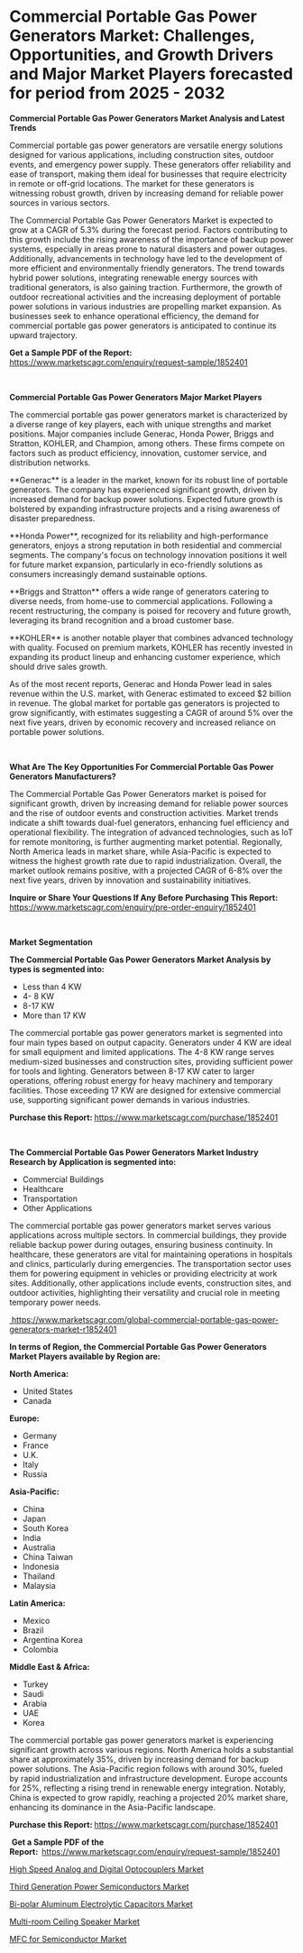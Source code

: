 <p><h1>Commercial Portable Gas Power Generators Market: Challenges, Opportunities, and Growth Drivers and Major Market Players forecasted for period from 2025 - 2032</h1></p><p><strong>Commercial Portable Gas Power Generators Market Analysis and Latest Trends</strong></p>
<p><p>Commercial portable gas power generators are versatile energy solutions designed for various applications, including construction sites, outdoor events, and emergency power supply. These generators offer reliability and ease of transport, making them ideal for businesses that require electricity in remote or off-grid locations. The market for these generators is witnessing robust growth, driven by increasing demand for reliable power sources in various sectors.</p><p>The Commercial Portable Gas Power Generators Market is expected to grow at a CAGR of 5.3% during the forecast period. Factors contributing to this growth include the rising awareness of the importance of backup power systems, especially in areas prone to natural disasters and power outages. Additionally, advancements in technology have led to the development of more efficient and environmentally friendly generators. The trend towards hybrid power solutions, integrating renewable energy sources with traditional generators, is also gaining traction. Furthermore, the growth of outdoor recreational activities and the increasing deployment of portable power solutions in various industries are propelling market expansion. As businesses seek to enhance operational efficiency, the demand for commercial portable gas power generators is anticipated to continue its upward trajectory.</p></p>
<p><strong>Get a Sample PDF of the Report:&nbsp;</strong> <a href="https://www.marketscagr.com/enquiry/request-sample/1852401?utm_campaign=1944&utm_medium=2&utm_source=Github&utm_content=ia&utm_term=28022025&utm_id=commercial-portable-gas-power-generators">https://www.marketscagr.com/enquiry/request-sample/1852401</a></p>
<p>&nbsp;</p>
<p><strong>Commercial Portable Gas Power Generators Major Market Players</strong></p>
<p><p>The commercial portable gas power generators market is characterized by a diverse range of key players, each with unique strengths and market positions. Major companies include Generac, Honda Power, Briggs and Stratton, KOHLER, and Champion, among others. These firms compete on factors such as product efficiency, innovation, customer service, and distribution networks.</p><p>**Generac** is a leader in the market, known for its robust line of portable generators. The company has experienced significant growth, driven by increased demand for backup power solutions. Expected future growth is bolstered by expanding infrastructure projects and a rising awareness of disaster preparedness.</p><p>**Honda Power**, recognized for its reliability and high-performance generators, enjoys a strong reputation in both residential and commercial segments. The company's focus on technology innovation positions it well for future market expansion, particularly in eco-friendly solutions as consumers increasingly demand sustainable options.</p><p>**Briggs and Stratton** offers a wide range of generators catering to diverse needs, from home-use to commercial applications. Following a recent restructuring, the company is poised for recovery and future growth, leveraging its brand recognition and a broad customer base.</p><p>**KOHLER** is another notable player that combines advanced technology with quality. Focused on premium markets, KOHLER has recently invested in expanding its product lineup and enhancing customer experience, which should drive sales growth.</p><p>As of the most recent reports, Generac and Honda Power lead in sales revenue within the U.S. market, with Generac estimated to exceed $2 billion in revenue. The global market for portable gas generators is projected to grow significantly, with estimates suggesting a CAGR of around 5% over the next five years, driven by economic recovery and increased reliance on portable power solutions.</p></p>
<p>&nbsp;</p>
<p><strong>What Are The Key Opportunities For Commercial Portable Gas Power Generators Manufacturers?</strong></p>
<p><p>The Commercial Portable Gas Power Generators market is poised for significant growth, driven by increasing demand for reliable power sources and the rise of outdoor events and construction activities. Market trends indicate a shift towards dual-fuel generators, enhancing fuel efficiency and operational flexibility. The integration of advanced technologies, such as IoT for remote monitoring, is further augmenting market potential. Regionally, North America leads in market share, while Asia-Pacific is expected to witness the highest growth rate due to rapid industrialization. Overall, the market outlook remains positive, with a projected CAGR of 6-8% over the next five years, driven by innovation and sustainability initiatives.</p></p>
<p><strong>Inquire or Share Your Questions If Any Before Purchasing This Report:</strong> <a href="https://www.marketscagr.com/enquiry/pre-order-enquiry/1852401?utm_campaign=1944&utm_medium=2&utm_source=Github&utm_content=ia&utm_term=28022025&utm_id=commercial-portable-gas-power-generators">https://www.marketscagr.com/enquiry/pre-order-enquiry/1852401</a></p>
<p>&nbsp;</p>
<p><strong>Market Segmentation</strong></p>
<p><strong>The Commercial Portable Gas Power Generators Market Analysis by types is segmented into:</strong></p>
<p><ul><li>Less than 4 KW</li><li>4- 8 KW</li><li>8-17 KW</li><li>More than 17 KW</li></ul></p>
<p><p>The commercial portable gas power generators market is segmented into four main types based on output capacity. Generators under 4 KW are ideal for small equipment and limited applications. The 4-8 KW range serves medium-sized businesses and construction sites, providing sufficient power for tools and lighting. Generators between 8-17 KW cater to larger operations, offering robust energy for heavy machinery and temporary facilities. Those exceeding 17 KW are designed for extensive commercial use, supporting significant power demands in various industries.</p></p>
<p><strong>Purchase this Report:&nbsp;</strong><a href="https://www.marketscagr.com/purchase/1852401?utm_campaign=1944&utm_medium=2&utm_source=Github&utm_content=ia&utm_term=28022025&utm_id=commercial-portable-gas-power-generators">https://www.marketscagr.com/purchase/1852401</a></p>
<p>&nbsp;</p>
<p><strong>The Commercial Portable Gas Power Generators Market Industry Research by Application is segmented into:</strong></p>
<p><ul><li>Commercial Buildings</li><li>Healthcare</li><li>Transportation</li><li>Other Applications</li></ul></p>
<p><p>The commercial portable gas power generators market serves various applications across multiple sectors. In commercial buildings, they provide reliable backup power during outages, ensuring business continuity. In healthcare, these generators are vital for maintaining operations in hospitals and clinics, particularly during emergencies. The transportation sector uses them for powering equipment in vehicles or providing electricity at work sites. Additionally, other applications include events, construction sites, and outdoor activities, highlighting their versatility and crucial role in meeting temporary power needs.</p></p>
<p><a href="https://www.marketscagr.com/global-commercial-portable-gas-power-generators-market-r1852401?utm_campaign=1944&utm_medium=2&utm_source=Github&utm_content=ia&utm_term=28022025&utm_id=commercial-portable-gas-power-generators">&nbsp;https://www.marketscagr.com/global-commercial-portable-gas-power-generators-market-r1852401</a></p>
<p><strong>In terms of Region, the Commercial Portable Gas Power Generators Market Players available by Region are:</strong></p>
<p>
    <p> <strong> North America: </strong>
        <ul>
            <li>United States</li>
            <li>Canada</li>
        </ul>
        </p> 
    <p> <strong> Europe: </strong>
        <ul>
            <li>Germany</li>
            <li>France</li>
            <li>U.K.</li>
            <li>Italy</li>
            <li>Russia</li>
        </ul>
        </p> 
    <p> <strong> Asia-Pacific: </strong>
        <ul>
            <li>China</li>
            <li>Japan</li>
            <li>South Korea</li>
            <li>India</li>
            <li>Australia</li>
            <li>China Taiwan</li>
            <li>Indonesia</li>
            <li>Thailand</li>
            <li>Malaysia</li>
        </ul>
        </p> 
    <p> <strong> Latin America: </strong>
        <ul>
            <li>Mexico</li>
            <li>Brazil</li>
            <li>Argentina Korea</li>
            <li>Colombia</li>
        </ul>
        </p> 
    <p> <strong> Middle East & Africa: </strong>
        <ul>
            <li>Turkey</li>
            <li>Saudi</li>
            <li>Arabia</li>
            <li>UAE</li>
            <li>Korea</li>
        </ul>
    </p>
    </p>
<p><p>The commercial portable gas power generators market is experiencing significant growth across various regions. North America holds a substantial share at approximately 35%, driven by increasing demand for backup power solutions. The Asia-Pacific region follows with around 30%, fueled by rapid industrialization and infrastructure development. Europe accounts for 25%, reflecting a rising trend in renewable energy integration. Notably, China is expected to grow rapidly, reaching a projected 20% market share, enhancing its dominance in the Asia-Pacific landscape.</p></p>
<p><strong>Purchase this Report: </strong><a href="https://www.marketscagr.com/purchase/1852401?utm_campaign=1944&utm_medium=2&utm_source=Github&utm_content=ia&utm_term=28022025&utm_id=commercial-portable-gas-power-generators">https://www.marketscagr.com/purchase/1852401</a></p>
<p>&nbsp;<strong>Get a Sample PDF of the Report:&nbsp;&nbsp;</strong><a href="https://www.marketscagr.com/enquiry/request-sample/1852401?utm_campaign=1944&utm_medium=2&utm_source=Github&utm_content=ia&utm_term=28022025&utm_id=commercial-portable-gas-power-generators">https://www.marketscagr.com/enquiry/request-sample/1852401</a></p>
<p><strong></strong></p>
<p><p><a href="https://github.com/raaschadonle/Market-Research-Report-List-1/blob/main/high-speed-analog-and-digital-optocouplers-market.md?utm_campaign=1944&utm_medium=2&utm_source=Github&utm_content=ia&utm_term=28022025&utm_id=commercial-portable-gas-power-generators">High Speed Analog and Digital Optocouplers Market</a></p><p><a href="https://github.com/palenjeppecd/Market-Research-Report-List-1/blob/main/third-generation-power-semiconductors-market.md?utm_campaign=1944&utm_medium=2&utm_source=Github&utm_content=ia&utm_term=28022025&utm_id=commercial-portable-gas-power-generators">Third Generation Power Semiconductors Market</a></p><p><a href="https://github.com/sawrovpipolo/Market-Research-Report-List-1/blob/main/bi-polar-aluminum-electrolytic-capacitors-market.md?utm_campaign=1944&utm_medium=2&utm_source=Github&utm_content=ia&utm_term=28022025&utm_id=commercial-portable-gas-power-generators">Bi-polar Aluminum Electrolytic Capacitors Market</a></p><p><a href="https://github.com/ritooesiaba/Market-Research-Report-List-1/blob/main/multi-room-ceiling-speaker-market.md?utm_campaign=1944&utm_medium=2&utm_source=Github&utm_content=ia&utm_term=28022025&utm_id=commercial-portable-gas-power-generators">Multi-room Ceiling Speaker Market</a></p><p><a href="https://github.com/aarajlyre/Market-Research-Report-List-1/blob/main/mfc-for-semiconductor-market.md?utm_campaign=1944&utm_medium=2&utm_source=Github&utm_content=ia&utm_term=28022025&utm_id=commercial-portable-gas-power-generators">MFC for Semiconductor Market</a></p></p>